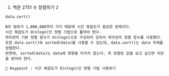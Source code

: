 1. 백준 2751 수 정렬하기 2
``` python
data.sort()
```

    N의 범위가 1,000,000까지 가기 때문에 시간 복잡도가 중요한 문제이다.
    시간 복잡도가 O(nlogn)인 정렬 기법으로 풀어야 한다.
    파이썬의 기본 정렬 함수가 O(nlogn)으로 구성되어 있어서 파이썬의 정렬 함수를 사용했다.
    또한 data.sort()와 sorted(data)를 사용할 수 있는데, data.sort()는 data 자체를 정렬한다.
    반면에, sorted(data)는 data에 영향을 미치지 않는다. 즉 정렬된 값을 보고 싶으면 리턴을 받아야 한다.

    🔑 Keypoint : 시간 복잡도가 O(nlogn)인 정렬 기법 사용하기
    